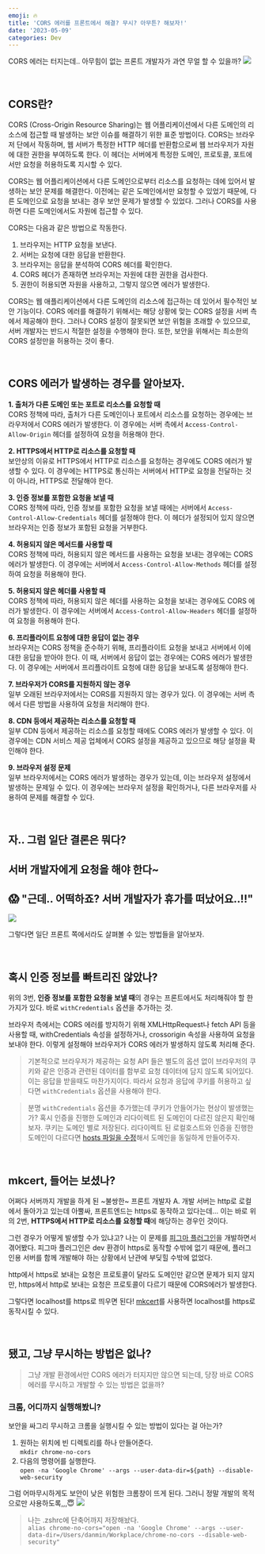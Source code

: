 ```yaml
---
emoji: 🔥
title: 'CORS 에러를 프론트에서 해결? 무시? 아무튼? 해보자!'
date: '2023-05-09'
categories: Dev
---
```


CORS 에러는 터지는데.. 아무힘이 없는 프론트 개발자가 과연 무얼 할 수 있을까?
![](0.png)

&nbsp;

## CORS란?

CORS (Cross-Origin Resource Sharing)는 웹 어플리케이션에서 다른 도메인의 리소스에 접근할 때 발생하는 보안 이슈를 해결하기 위한 표준 방법이다. CORS는 브라우저 단에서 작동하며, 웹 서버가 특정한 HTTP 헤더를 반환함으로써 웹 브라우저가 자원에 대한 권한을 부여하도록 한다. 이 헤더는 서버에게 특정한 도메인, 프로토콜, 포트에서만 요청을 허용하도록 지시할 수 있다.

CORS는 웹 어플리케이션에서 다른 도메인으로부터 리소스를 요청하는 데에 있어서 발생하는 보안 문제를 해결한다. 이전에는 같은 도메인에서만 요청할 수 있었기 때문에, 다른 도메인으로 요청을 보내는 경우 보안 문제가 발생할 수 있었다. 그러나 CORS를 사용하면 다른 도메인에서도 자원에 접근할 수 있다.

CORS는 다음과 같은 방법으로 작동한다.

1. 브라우저는 HTTP 요청을 보낸다.
2. 서버는 요청에 대한 응답을 반환한다.
3. 브라우저는 응답을 분석하여 CORS 헤더를 확인한다.
4. CORS 헤더가 존재하면 브라우저는 자원에 대한 권한을 검사한다.
5. 권한이 허용되면 자원을 사용하고, 그렇지 않으면 에러가 발생한다.

CORS는 웹 애플리케이션에서 다른 도메인의 리소스에 접근하는 데 있어서 필수적인 보안 기능이다. CORS 에러를 해결하기 위해서는 해당 상황에 맞는 CORS 설정을 서버 측에서 제공해야 한다. 그러나 CORS 설정이 잘못되면 보안 위험을 초래할 수 있으므로, 서버 개발자는 반드시 적절한 설정을 수행해야 한다. 또한, 보안을 위해서는 최소한의 CORS 설정만을 허용하는 것이 좋다.

&nbsp;

## CORS 에러가 발생하는 경우를 알아보자.

**1. 출처가 다른 도메인 또는 포트로 리소스를 요청할 때**  
CORS 정책에 따라, 출처가 다른 도메인이나 포트에서 리소스를 요청하는 경우에는 브라우저에서 CORS 에러가 발생한다. 이 경우에는 서버 측에서 `Access-Control-Allow-Origin` 헤더를 설정하여 요청을 허용해야 한다.

**2. HTTPS에서 HTTP로 리소스를 요청할 때**  
보안상의 이유로 HTTPS에서 HTTP로 리소스를 요청하는 경우에도 CORS 에러가 발생할 수 있다. 이 경우에는 HTTPS로 통신하는 서버에서 HTTP로 요청을 전달하는 것이 아니라, HTTPS로 전달해야 한다.

**3. 인증 정보를 포함한 요청을 보낼 때**  
CORS 정책에 따라, 인증 정보를 포함한 요청을 보낼 때에는 서버에서 `Access-Control-Allow-Credentials` 헤더를 설정해야 한다. 이 헤더가 설정되어 있지 않으면 브라우저는 인증 정보가 포함된 요청을 거부한다.

**4. 허용되지 않은 메서드를 사용할 때**  
CORS 정책에 따라, 허용되지 않은 메서드를 사용하는 요청을 보내는 경우에는 CORS 에러가 발생한다. 이 경우에는 서버에서 `Access-Control-Allow-Methods` 헤더를 설정하여 요청을 허용해야 한다.

**5. 허용되지 않은 헤더를 사용할 때**  
CORS 정책에 따라, 허용되지 않은 헤더를 사용하는 요청을 보내는 경우에도 CORS 에러가 발생한다. 이 경우에는 서버에서 `Access-Control-Allow-Headers` 헤더를 설정하여 요청을 허용해야 한다.

**6. 프리플라이트 요청에 대한 응답이 없는 경우**  
브라우저는 CORS 정책을 준수하기 위해, 프리플라이트 요청을 보내고 서버에서 이에 대한 응답을 받아야 한다. 이 때, 서버에서 응답이 없는 경우에는 CORS 에러가 발생한다. 이 경우에는 서버에서 프리플라이트 요청에 대한 응답을 보내도록 설정해야 한다.

**7. 브라우저가 CORS를 지원하지 않는 경우**  
일부 오래된 브라우저에서는 CORS를 지원하지 않는 경우가 있다. 이 경우에는 서버 측에서 다른 방법을 사용하여 요청을 처리해야 한다.

**8. CDN 등에서 제공하는 리소스를 요청할 때**  
일부 CDN 등에서 제공하는 리소스를 요청할 때에도 CORS 에러가 발생할 수 있다. 이 경우에는 CDN 서비스 제공 업체에서 CORS 설정을 제공하고 있으므로 해당 설정을 확인해야 한다.

**9. 브라우저 설정 문제**  
일부 브라우저에서는 CORS 에러가 발생하는 경우가 있는데, 이는 브라우저 설정에서 발생하는 문제일 수 있다. 이 경우에는 브라우저 설정을 확인하거나, 다른 브라우저를 사용하여 문제를 해결할 수 있다.

&nbsp;

## 자.. 그럼 일단 결론은 뭐다?

## 서버 개발자에게 요청을 해야 한다~

## 😱 "근데.. 어떡하죠? 서버 개발자가 휴가를 떠났어요..!!"

![](1.jpeg)

그렇다면 일단 프론트 쪽에서라도 살펴볼 수 있는 방법들을 알아보자.

&nbsp;

## 혹시 인증 정보를 빠트리진 않았나?

위의 3번, **인증 정보를 포함한 요청을 보낼 때**의 경우는 프론트에서도 처리해줘야 할 한 가지가 있다. 바로 `withCredentials` 옵션을 추가하는 것.

브라우저 측에서는 CORS 에러를 방지하기 위해 XMLHttpRequest나 fetch API 등을 사용할 때, withCredentials 속성을 설정하거나, crossorigin 속성을 사용하여 요청을 보내야 한다. 이렇게 설정해야 브라우저가 CORS 에러가 발생하지 않도록 처리해 준다.

> 기본적으로 브라우저가 제공하는 요청 API 들은 별도의 옵션 없이 브라우저의 쿠키와 같은 인증과 관련된 데이터를 함부로 요청 데이터에 담지 않도록 되어있다. 이는 응답을 받을때도 마찬가지이다. 따라서 요청과 응답에 쿠키를 허용하고 싶다면 `withCredentials` 옵션을 사용해야 한다.

> 분명 `withCredentials` 옵션을 추가했는데 쿠키가 안들어가는 현상이 발생했는가? 혹시 인증을 진행한 도메인과 리다이렉트 된 도메인이 다르진 않은지 확인해보자. 쿠키는 도메인 별로 저장된다. 리다이렉트 된 로컬호스트와 인증을 진행한 도메인이 다르다면 [hosts 파일을 수정](https://www.jeong-min.com/32-hosts/)해서 도메인을 동일하게 만들어주자.

&nbsp;

## mkcert, 들어는 보셨나?

어쩌다 서버까지 개발을 하게 된 ~불쌍한~ 프론트 개발자 A. 개발 서버는 http로 로컬에서 돌아가고 있는데 아뿔싸, 프론트엔드는 https로 동작하고 있다는데... 이는 바로 위의 2번, **HTTPS에서 HTTP로 리소스를 요청할 때**에 해당하는 경우인 것이다.

그런 경우가 어떻게 발생할 수가 있냐고? 나는 이 문제를 [피그마 플러그인](https://www.figma.com/plugin-docs/)을 개발하면서 겪어봤다. 피그마 플러그인은 dev 환경이 https로 동작할 수밖에 없기 때문에, 플러그인용 서버를 함께 개발해야 하는 상황에서 난관에 부딪힐 수밖에 없었다.

http에서 https로 보내는 요청은 프로토콜이 달라도 도메인만 같으면 문제가 되지 않지만, https에서 http로 보내는 요청은 프로토콜이 다르기 때문에 CORS에러가 발생한다.

그렇다면 localhost를 https로 띄우면 된다! [mkcert](https://github.com/FiloSottile/mkcert)를 사용하면 localhost를 https로 동작시킬 수 있다.

&nbsp;

## 됐고, 그냥 무시하는 방법은 없나?

> 그냥 개발 환경에서만 CORS 에러가 터지지만 않으면 되는데,
> 당장 바로 CORS 에러를 무시하고 개발할 수 있는 방법은 없을까?

### 크롬, 어디까지 실행해봤니?

보안을 싸그리 무시하고 크롬을 실행시킬 수 있는 방법이 있다는 걸 아는가?

1. 원하는 위치에 빈 디렉토리를 하나 만들어준다.  
   `mkdir chrome-no-cors`
2. 다음의 명령어를 실행한다.  
   `open -na 'Google Chrome' --args --user-data-dir=${path} --disable-web-security`

그럼 어마무시하게도 보안이 낮은 위험한 크롬창이 뜨게 된다. 그러니 정말 개발의 목적으로만 사용하도록,,,😇
![](2.jpeg)

> 나는 .zshrc에 단축어까지 저장해놨다.  
> `alias chrome-no-cors="open -na 'Google Chrome' --args --user-data-dir=/Users/danmin/Workplace/chrome-no-cors --disable-web-security"`